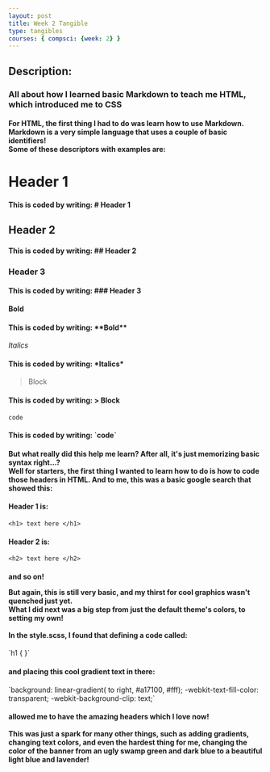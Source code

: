 ```yaml
---
layout: post
title: Week 2 Tangible
type: tangibles
courses: { compsci: {week: 2} }
---
```


<h2>
Description:
</h2>
<h3>
All about how I learned basic Markdown to teach me HTML, which introduced me to CSS
</h3>


<h4>
For HTML, the first thing I had to do was learn how to use Markdown. 
<br>
Markdown is a very simple language that uses a couple of basic identifiers!
<br>
Some of these descriptors with examples are:
</h4>

# Header 1
<h4>
This is coded by writing: # Header 1
</h4>

## Header 2
<h4>
This is coded by writing: ## Header 2
</h4>

### Header 3
<h4>
This is coded by writing: ### Header 3
</h4>

**Bold**
<h4>
This is coded by writing: **Bold**
</h4>

*Italics*
<h4>
This is coded by writing: *Italics*
</h4>

> Block
<h4>
This is coded by writing: > Block
</h4>

`code`
<h4>
This is coded by writing: `code`
</h4>

<h4>
But what really did this help me learn? After all, it's just memorizing basic syntax right...?
<br>
Well for starters, the first thing I wanted to learn how to do is how to code those headers in HTML. And to me, this was a basic google search that showed this:
</h4>

<h4>
Header 1 is:
</h4>

`<h1> text here </h1>`

<h4>
Header 2 is:
</h4>

`<h2> text here </h2>`

<h4>
and so on!
<br>

<footer class="site-footer">
</footer>

But again, this is still very basic, and my thirst for cool graphics wasn't quenched just yet.
<br>
What I did next was a big step from just the default theme's colors, to setting my own!
<br>
<br>
In the style.scss, I found that defining a code called:
</h4>
`h1 {
}`
<h4>
and placing this cool gradient text in there:
</h4>
`background: linear-gradient( 
      to right, #a17100, #fff); 
    -webkit-text-fill-color: transparent; 
    -webkit-background-clip: text;`
<h4>
allowed me to have the amazing headers which I love now!
<br>
<br>
This was just a spark for many other things, such as adding gradients, changing text colors, and even the hardest thing for me, changing the color of the banner from an ugly swamp green and dark blue to a beautiful light blue and lavender!
</h4>
